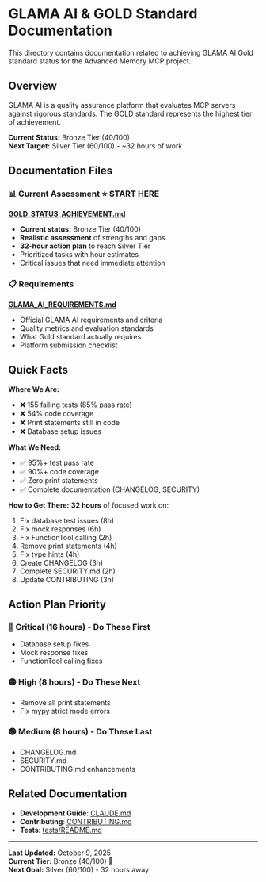 # GLAMA AI & GOLD Standard Documentation

This directory contains documentation related to achieving GLAMA AI Gold standard status for the Advanced Memory MCP project.

## Overview

GLAMA AI is a quality assurance platform that evaluates MCP servers against rigorous standards. The GOLD standard represents the highest tier of achievement.

**Current Status:** Bronze Tier (40/100)  
**Next Target:** Silver Tier (60/100) - ~32 hours of work

## Documentation Files

### 📊 **Current Assessment** ⭐ START HERE

**[GOLD_STATUS_ACHIEVEMENT.md](GOLD_STATUS_ACHIEVEMENT.md)**
- **Current status:** Bronze Tier (40/100)
- **Realistic assessment** of strengths and gaps
- **32-hour action plan** to reach Silver Tier
- Prioritized tasks with hour estimates
- Critical issues that need immediate attention

### 📋 **Requirements**

**[GLAMA_AI_REQUIREMENTS.md](GLAMA_AI_REQUIREMENTS.md)**
- Official GLAMA AI requirements and criteria
- Quality metrics and evaluation standards
- What Gold standard actually requires
- Platform submission checklist

## Quick Facts

**Where We Are:**
- ❌ 155 failing tests (85% pass rate)
- ❌ 54% code coverage
- ❌ Print statements still in code
- ❌ Database setup issues

**What We Need:**
- ✅ 95%+ test pass rate
- ✅ 90%+ code coverage
- ✅ Zero print statements
- ✅ Complete documentation (CHANGELOG, SECURITY)

**How to Get There:**
**32 hours** of focused work on:
1. Fix database test issues (8h)
2. Fix mock responses (6h)
3. Fix FunctionTool calling (2h)
4. Remove print statements (4h)
5. Fix type hints (4h)
6. Create CHANGELOG (3h)
7. Complete SECURITY.md (2h)
8. Update CONTRIBUTING (3h)

## Action Plan Priority

### 🔴 Critical (16 hours) - Do These First
- Database setup fixes
- Mock response fixes
- FunctionTool calling fixes

### 🟡 High (8 hours) - Do These Next
- Remove all print statements
- Fix mypy strict mode errors

### 🟢 Medium (8 hours) - Do These Last
- CHANGELOG.md
- SECURITY.md
- CONTRIBUTING.md enhancements

## Related Documentation

- **Development Guide**: [CLAUDE.md](../../CLAUDE.md)
- **Contributing**: [CONTRIBUTING.md](../../CONTRIBUTING.md)
- **Tests**: [tests/README.md](../../tests/README.md)

---

**Last Updated:** October 9, 2025  
**Current Tier:** Bronze (40/100) 🥉  
**Next Goal:** Silver (60/100) - 32 hours away

